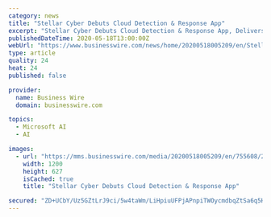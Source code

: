 ```yaml
---
category: news
title: "Stellar Cyber Debuts Cloud Detection & Response App"
excerpt: "Stellar Cyber Debuts Cloud Detection & Response App, Delivers Full Visibility of and Automated Responses to SaaS and Cloud Security Events"
publishedDateTime: 2020-05-18T13:00:00Z
webUrl: "https://www.businesswire.com/news/home/20200518005209/en/Stellar-Cyber-Debuts-Cloud-Detection-Response-App"
type: article
quality: 24
heat: 24
published: false

provider:
  name: Business Wire
  domain: businesswire.com

topics:
  - Microsoft AI
  - AI

images:
  - url: "https://mms.businesswire.com/media/20200518005209/en/755608/23/Stellar-Cyber-logo_1200x229_trasparent_background.jpg"
    width: 1200
    height: 627
    isCached: true
    title: "Stellar Cyber Debuts Cloud Detection & Response App"

secured: "ZD+UCbY/Uz5GZtLrJ9ci/5w4taWm/LiHpiuUFPjAPnpiTWOycmdbqZtSa6q5Hb8pxWTMQKR3trns+lurQVZ/Oyj8Ry4tJ9SVgDODJW6bjtcKEYbjJeXV4wChIoxvAr8hxkQ3Rgax4CnhkQWidsFmIHbAenESyk7B67jYUaAoVwoFYjJUMsh81dD3WR3mqdimnzOboBZs2VvWptNW6CAWoeM9kM+dAlm/pjYyQn9wThuZTWqVXHDGlRa8qYk4dF8s0RE7hssghLqNXRP+xRyjW2QKR8l9afVhjj+GxBbpSLf9WF5+cRBotCCb8qLY0kro;mPlmBrBwDF5tLkMAS3wZ3Q=="
---
```


